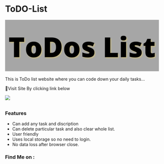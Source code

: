 # ToDO-List
<p align="center">
  <img src="imgs/logo.png">
</p>

This is ToDo list website where you can code down your daily tasks...

🔗Visit Site By clicking link below
<p align="left">
  <a href="https://epic-designer.github.io/ToDO-List/" target="_blank"><img src="https://img.shields.io/badge/Visit-red?style=for-the-badge&logo=github"></a>
</p>

##

### Features

- Can add any task and discription
- Can delete particular task and also clear whole list. 
- User friendly
- Uses local storage so no need to login.
- No data loss after browser close.
  

### Find Me on :
<!-- <p align="left">
  <a href="https://github.com/htr-tech" target="_blank"><img src="https://img.shields.io/badge/Github-HTR--TECH-green?style=for-the-badge&logo=github"></a>
  <a href="https://www.instagram.com/tahmid.rayat" target="_blank"><img src="https://img.shields.io/badge/IG-%40tahmid.rayat-red?style=for-the-badge&logo=instagram"></a>
  <a href="https://m.me/tahmid.rayat.official" target="_blank"><img src="https://img.shields.io/badge/Chat-Messenger-blue?style=for-the-badge&logo=messenger"></a>
</p>
 -->
